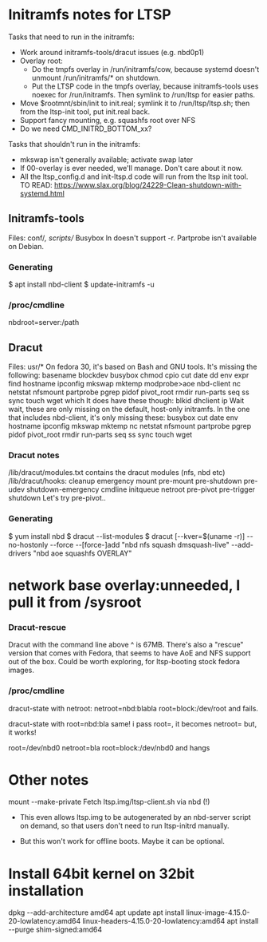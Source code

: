 # Initramfs notes for LTSP
Tasks that need to run in the initramfs:
 * Work around initramfs-tools/dracut issues (e.g. nbd0p1)
 * Overlay root:
   * Do the tmpfs overlay in /run/initramfs/cow, because systemd doesn't
     unmount /run/initramfs/* on shutdown.
   * Put the LTSP code in the tmpfs overlay, because initramfs-tools uses
     noexec for /run/initramfs. Then symlink to /run/ltsp for easier paths.
 * Move $rootmnt/sbin/init to init.real; symlink it to /run/ltsp/ltsp.sh;
   then from the ltsp-init tool, put init.real back.
 * Support fancy mounting, e.g. squashfs root over NFS
 * Do we need CMD_INITRD_BOTTOM_xx?

Tasks that shouldn't run in the initramfs:
 * mkswap isn't generally available; activate swap later
 * If 00-overlay is ever needed, we'll manage. Don't care about it now.
 * All the ltsp_config.d and init-ltsp.d code will run from the ltsp init tool.
 TO READ: https://www.slax.org/blog/24229-Clean-shutdown-with-systemd.html

## Initramfs-tools
Files: conf/*, scripts/*
Busybox ln doesn't support -r. Partprobe isn't available on Debian.

### Generating
$ apt install nbd-client
$ update-initramfs -u

### /proc/cmdline
nbdroot=server:/path

## Dracut
Files: usr/*
On fedora 30, it's based on Bash and GNU tools. It's missing the following:
    basename blockdev busybox chmod cpio cut date dd env expr find hostname
    ipconfig mkswap mktemp modprobe>aoe nbd-client nc netstat nfsmount
    partprobe pgrep pidof pivot_root rmdir run-parts seq ss sync touch wget
    which
It does have these though:
    blkid dhclient ip
Wait wait, these are only missing on the default, host-only initramfs.
In the one that includes nbd-client, it's only missing these:
    busybox cut date env hostname ipconfig mkswap mktemp nc netstat nfsmount
    partprobe pgrep pidof pivot_root rmdir run-parts seq ss sync touch wget

### Dracut notes
/lib/dracut/modules.txt contains the dracut modules (nfs, nbd etc)
/lib/dracut/hooks:
cleanup emergency mount pre-mount pre-shutdown pre-udev shutdown-emergency
cmdline initqueue netroot pre-pivot pre-trigger shutdown
Let's try pre-pivot..

### Generating
$ yum install nbd
$ dracut --list-modules
$ dracut [--kver=$(uname -r)] --no-hostonly --force --[force-]add "nbd nfs squash dmsquash-live" --add-drivers "nbd aoe squashfs OVERLAY"
 # network base overlay:unneeded, I pull it from /sysroot

### Dracut-rescue
Dracut with the command line above ^ is 67MB. There's also a "rescue" version
that comes with Fedora, that seems to have AoE and NFS support out of the box.
Could be worth exploring, for ltsp-booting stock fedora images.

### /proc/cmdline
dracut-state with netroot:
netroot=nbd:blabla
root=block:/dev/root
and fails.

dracut-state with root=nbd:bla
same! i pass root=, it becomes netroot=
but, it works!

root=/dev/nbd0 netroot=bla
root=block:/dev/nbd0
and hangs


# Other notes
mount --make-private
Fetch ltsp.img/ltsp-client.sh via nbd (!)
  + This even allows ltsp.img to be autogenerated by an nbd-server script
    on demand, so that users don't need to run ltsp-initrd manually.
  - But this won't work for offline boots. Maybe it can be optional.

# Install 64bit kernel on 32bit installation
dpkg --add-architecture amd64
apt update
apt install linux-image-4.15.0-20-lowlatency:amd64 linux-headers-4.15.0-20-lowlatency:amd64
apt install --purge shim-signed:amd64
